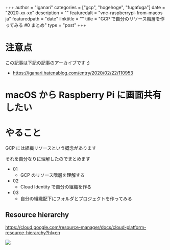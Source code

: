 +++
author = "iganari"
categories = ["gcp", "hogehoge", "fugafuga"]
date = "2020-xx-xx"
description = ""
featuredalt = "vnc-raspberrypi-from-macos ja"
featuredpath = "date"
linktitle = ""
title = "GCP で自分のリソース階層を作ってみる #0 まとめ"
type = "post"
+++

# 注意点

この記事は下記の記事のアーカイブです ;)

+ https://iganari.hatenablog.com/entry/2020/02/22/110953

# macOS から Raspberry Pi に画面共有したい

# やること

GCP には組織リソースという概念があります

それを自分なりに理解したのでまとめます

+ 01
  + GCP のリソース階層を理解する
+ 02
  + Cloud Identity で自分の組織を作る
+ 03
  + 自分の組織配下にフォルダとプロジェクトを作ってみる

## Resource hierarchy

https://cloud.google.com/resource-manager/docs/cloud-platform-resource-hierarchy?hl=en

![](https://cloud.google.com/resource-manager/img/cloud-folders-hierarchy.png)
